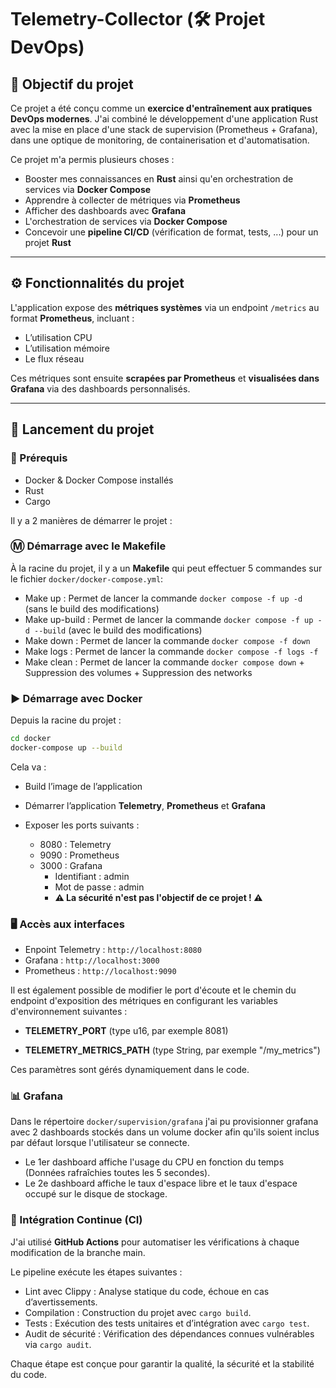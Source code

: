 # Telemetry-Collector (🛠️ Projet DevOps)

## 📌 Objectif du projet

Ce projet a été conçu comme un **exercice d'entraînement aux pratiques DevOps modernes**. J'ai combiné le développement d'une application Rust avec la mise en place d'une stack de supervision (Prometheus + Grafana), dans une optique de monitoring, de containerisation et d'automatisation.

Ce projet m'a permis plusieurs choses :

- Booster mes connaissances en **Rust** ainsi qu'en orchestration de services via **Docker Compose**
- Apprendre à collecter de métriques via **Prometheus**
- Afficher des dashboards avec **Grafana**
- L'orchestration de services via **Docker Compose**
- Concevoir une **pipeline CI/CD** (vérification de format, tests, ...) pour un projet **Rust**

---

## ⚙️ Fonctionnalités du projet

L'application expose des **métriques systèmes** via un endpoint `/metrics` au format **Prometheus**, incluant :

- L’utilisation CPU
- L’utilisation mémoire
- Le flux réseau

Ces métriques sont ensuite **scrapées par Prometheus** et **visualisées dans Grafana** via des dashboards personnalisés.

---

## 🚀 Lancement du projet

### 🧱 Prérequis

- Docker & Docker Compose installés
- Rust
- Cargo

Il y a 2 manières de démarrer le projet :

### Ⓜ️ Démarrage avec le Makefile

À la racine du projet, il y a un **Makefile** qui peut effectuer 5 commandes sur le fichier ```docker/docker-compose.yml```:

- Make up : Permet de lancer la commande ```docker compose -f up -d``` (sans le build des modifications)
- Make up-build : Permet de lancer la commande ```docker compose -f up -d --build``` (avec le build des modifications)
- Make down : Permet de lancer la commande ```docker compose -f down```
- Make logs : Permet de lancer la commande ```docker compose -f logs -f```
- Make clean : Permet de lancer la commande ```docker compose down``` + Suppression des volumes + Suppression des networks

### ▶️ Démarrage avec Docker

Depuis la racine du projet :

```bash
cd docker
docker-compose up --build
```

Cela va :

- Build l’image de l’application
- Démarrer l’application **Telemetry**, **Prometheus** et **Grafana**
- Exposer les ports suivants :
  
  - 8080 : Telemetry
  - 9090 : Prometheus
  - 3000 : Grafana
    - Identifiant : admin
    - Mot de passe : admin
    - **⚠️ La sécurité n'est pas l'objectif de ce projet ! ⚠️**

### 🖥️ Accès aux interfaces

- Enpoint Telemetry : ```http://localhost:8080```
- Grafana : ```http://localhost:3000```
- Prometheus : ```http://localhost:9090```

Il est également possible de modifier le port d'écoute et le chemin du endpoint d'exposition des métriques en configurant les variables d'environnement suivantes :

- **TELEMETRY_PORT** (type u16, par exemple 8081)

- **TELEMETRY_METRICS_PATH** (type String, par exemple "/my_metrics")

Ces paramètres sont gérés dynamiquement dans le code.

### 📊 Grafana

Dans le répertoire ```docker/supervision/grafana``` j'ai pu provisionner grafana avec 2 dashboards stockés dans un volume docker afin qu'ils soient inclus par défaut lorsque l'utilisateur se connecte.

- Le 1er dashboard affiche l'usage du CPU en fonction du temps (Données rafraîchies toutes les 5 secondes).
- Le 2e dashboard affiche le taux d'espace libre et le taux d'espace occupé sur le disque de stockage.

### 🔄 Intégration Continue (CI)

J'ai utilisé **GitHub Actions** pour automatiser les vérifications à chaque modification de la branche main.

Le pipeline exécute les étapes suivantes :

- Lint avec Clippy : Analyse statique du code, échoue en cas d’avertissements.
- Compilation : Construction du projet avec ```cargo build```.
- Tests : Exécution des tests unitaires et d’intégration avec ```cargo test```.
- Audit de sécurité : Vérification des dépendances connues vulnérables via ```cargo audit```.

Chaque étape est conçue pour garantir la qualité, la sécurité et la stabilité du code.
